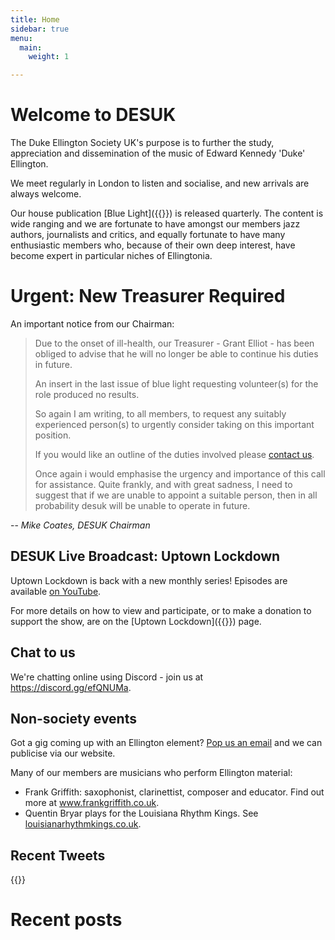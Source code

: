 ```yaml
---
title: Home
sidebar: true
menu:
  main:
    weight: 1

---
```

# Welcome to DESUK

The Duke Ellington Society UK's purpose is to further the study, appreciation and dissemination of the music of Edward Kennedy 'Duke' Ellington.

We meet regularly in London to listen and socialise, and new arrivals are always welcome.

Our house publication [Blue Light]({{<relref blue_light>}}) is released quarterly. The content is wide ranging and we are fortunate to have amongst our members jazz authors, journalists and critics, and equally fortunate to have many enthusiastic members who, because of their own deep interest, have become expert in particular niches of Ellingtonia.

# Urgent: New Treasurer Required

An important notice from our Chairman:

> Due to the onset of ill-health, our Treasurer - Grant Elliot - has been
obliged to advise that he will no longer be able to continue his duties in
future.
>
> An insert in the last issue of blue light requesting volunteer(s) for the role
produced no results.
>
> So again I am writing, to  all members, to request any suitably experienced
person(s) to urgently consider taking on this important position.
>
> If you would like an outline of the duties involved please <a
href="mailto:desuk@dukeellington.org.uk">contact us</a>.
>
> Once again i would emphasise the urgency and importance of this call for
assistance. Quite frankly, and with great sadness, I need to suggest that if we
are unable to appoint a suitable person, then in all probability desuk will be
unable to operate in future.

-- *Mike Coates, DESUK Chairman*

## DESUK Live Broadcast: Uptown Lockdown

Uptown Lockdown is back with a new monthly series! Episodes are available [on YouTube](https://www.youtube.com/channel/UCq3QqJgdSJwk4nlmnnaH42Q/).

For more details on how to view and participate, or to make a donation to support the show, are on the [Uptown Lockdown]({{<relref uptown_lockdown>}}) page.

## Chat to us

We're chatting online using Discord - join us at https://discord.gg/efQNUMa.

## Non-society events

Got a gig coming up with an Ellington element? <a href="mailto:desuk@dukeellington.org.uk">Pop us an email</a> and we can publicise via our website.

Many of our members are musicians who perform Ellington material:
* Frank Griffith: saxophonist, clarinettist, composer and educator. Find out more at www.frankgriffith.co.uk.
* Quentin Bryar plays for the Louisiana Rhythm Kings. See [louisianarhythmkings.co.uk](http://louisianarhythmkings.co.uk/). <!-- https broken for this site -->

## Recent Tweets

{{<tweets tweet-limit="2">}}

# Recent posts
